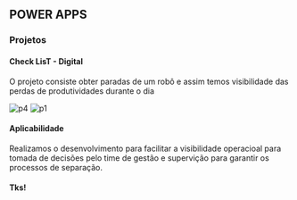 ## POWER APPS

### Projetos

#### Check LisT - Digital

O projeto consiste obter paradas de um robô e assim temos visibilidade das perdas de produtividades durante o dia

![p4](https://user-images.githubusercontent.com/63813811/194687187-c43a2f3f-9574-4818-b9aa-a99bbe92bdaa.png)
![p1](https://user-images.githubusercontent.com/63813811/194687192-967d523f-deb8-4410-90b4-3e116bf23adf.png)

#### Aplicabilidade

Realizamos o desenvolvimento para facilitar a visibilidade operacioal para tomada de decisões pelo time de gestão e supervição para garantir os processos de separação.




#### Tks!
